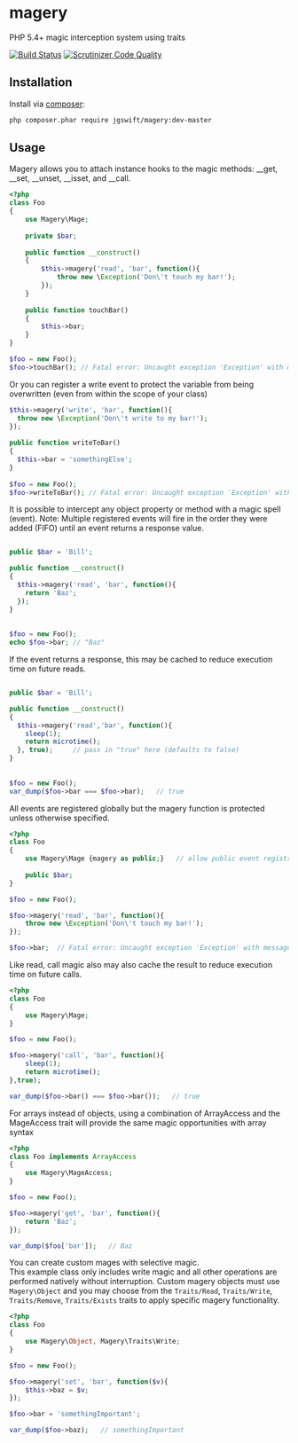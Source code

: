 magery
====

PHP 5.4+ magic interception system using traits

[![Build Status](https://travis-ci.org/jgswift/magery.png?branch=master)](https://travis-ci.org/jgswift/magery)
[![Scrutinizer Code Quality](https://scrutinizer-ci.com/g/jgswift/magery/badges/quality-score.png?s=09ecf4d598dfdb7d99070e7ba8a7d197abddfae1)](https://scrutinizer-ci.com/g/jgswift/magery/)

## Installation

Install via [composer](https://getcomposer.org/):
```sh
php composer.phar require jgswift/magery:dev-master
```

## Usage

Magery allows you to attach instance hooks to the magic methods: __get, __set, __unset, __isset, and __call.

```php
<?php
class Foo
{
    use Magery\Mage;
   
    private $bar;
   
    public function __construct()
    {
        $this->magery('read', 'bar', function(){
            throw new \Exception('Don\'t touch my bar!');
        });
    }
    
    public function touchBar()
    {
        $this->bar;
    }
}

$foo = new Foo();
$foo->touchBar(); // Fatal error: Uncaught exception 'Exception' with message 'Don't touch my bar!'
```

Or you can register a write event to protect the variable from being overwritten (even from within the scope of your class)

```php
$this->magery('write', 'bar', function(){
  throw new \Exception('Don\'t write to my bar!');
});
        
public function writeToBar()
{
  $this->bar = 'somethingElse';
}        
        
$foo = new Foo();
$foo->writeToBar(); // Fatal error: Uncaught exception 'Exception' with message 'Don't write to my bar!'        
```

It is possible to intercept any object property or method with a magic spell (event).  Note: Multiple registered events will fire in the order they were added (FIFO) until an event returns a response value. 

```php

public $bar = 'Bill';

public function __construct()
{
  $this->magery('read', 'bar', function(){
    return 'Baz';
  });
}
        
        
$foo = new Foo();
echo $foo->bar; // "Baz"
```

If the event returns a response, this may be cached to reduce execution time on future reads.

```php

public $bar = 'Bill';

public function __construct()
{
  $this->magery('read','bar', function(){
    sleep(1);
    return microtime();
  }, true);     // pass in "true" here (defaults to false)
}
        
        
$foo = new Foo();
var_dump($foo->bar === $foo->bar);   // true
```

All events are registered globally but the magery function is protected unless otherwise specified.

```php
<?php
class Foo
{
    use Magery\Mage {magery as public;}   // allow public event registration
   
    public $bar;
}

$foo = new Foo();

$foo->magery('read', 'bar', function(){
    throw new \Exception('Don\'t touch my bar!');
});

$foo->bar;  // Fatal error: Uncaught exception 'Exception' with message 'Don't touch my bar!'
```

Like read, call magic also may also cache the result to reduce execution time on future calls.

```php
<?php
class Foo
{
    use Magery\Mage;
}

$foo = new Foo();

$foo->magery('call', 'bar', function(){
    sleep(1);
    return microtime();
},true);

var_dump($foo->bar() === $foo->bar());   // true
```

For arrays instead of objects, using a combination of ArrayAccess and the MageAccess trait will provide the same magic opportunities with array syntax

```php
<?php
class Foo implements ArrayAccess
{
    use Magery\MageAccess;
}

$foo = new Foo();

$foo->magery('get', 'bar', function(){
    return 'Baz';
});

var_dump($foo['bar']);   // Baz
```

You can create custom mages with selective magic.  
This example class only includes write magic and all other operations are performed natively without interruption.
Custom magery objects must use ```Magery\Object``` and you may choose from the ```Traits/Read```, ```Traits/Write```, ```Traits/Remove```, ```Traits/Exists``` traits to apply specific magery functionality.

```php
<?php
class Foo
{
    use Magery\Object, Magery\Traits\Write;
}

$foo = new Foo();

$foo->magery('set', 'bar', function($v){
    $this->baz = $v;
});

$foo->bar = 'somethingImportant';

var_dump($foo->baz);   // somethingImportant
```
